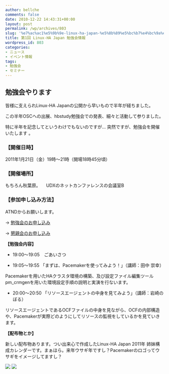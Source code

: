 ```yaml
---
author: bellche
comments: false
date: 2010-12-22 14:43:31+00:00
layout: post
permalink: /wp/archives/803
slug: '%e7%ac%ac1%e5%9b%9e-linux-ha-japan-%e5%8b%89%e5%bc%b7%e4%bc%9a%e6%83%85%e5%a0%b1'
title: 第1回 Linux-HA Japan 勉強会情報
wordpress_id: 803
categories:
- ニュース
- イベント情報
tags:
- 勉強会
- セミナー
---
```


## 勉強会やります





皆様に支えられLinux-HA Japanの公開から早いもので半年が経ちました。





この半年OSCへの出展、hbstudy勉強会での発表、細々と活動して参りました。





特に半年を記念してというわけでもないのですが…  突然ですが、勉強会を開催いたします 。





### 【開催日時】





2011年1月21日（金）19時〜21時（開場18時45分頃）





### 【開催場所】





もちろん秋葉原。 　UDXのネットカンファレンスの会議室B





### 【参加申し込み方法】





ATNDからお願いします。





→ [勉強会のお申し込み](http://atnd.org/events/11593)





→ [懇親会のお申し込み](http://atnd.org/events/11594)





  






**【勉強会内容】**






	
  * 19:00〜19:05　ごあいさつ

	
  * 19:05〜19:55 「まずは、Pacemakerを使ってみよう！」（講師：田中 崇幸）  

 Pacemakerを用いたHAクラスタ環境の構築、及び設定ファイル編集ツールpm_crmgenを用いた環境設定手順の説明と実演を行ないます。

	
  * 20:00〜20:50 「リソースエージェントの中身を見てみよう」（講師：岩崎のぼる）  

 リソースエージェントであるOCFファイルの中身を見ながら、OCFの内部構造や、Pacemakerが実際どのようにしてリソースの監視をしているかを見ていきます。





  






**【配布物とか】**





新しい配布物あります。つい出来心で作成したLinux-HA Japan 2011年 姉妹構成カレンダーです。まぁほら。来年ウサギ年ですし？Pacemakerのロゴってウサギをイメージしてますし？





![](/assets/images/wp-content/255c411f4815a523d9fc531808d0a607-300x300.png) ![](/assets/images/wp-content/a3754e53be02902a012b407c9f0ee322-300x300.png)
